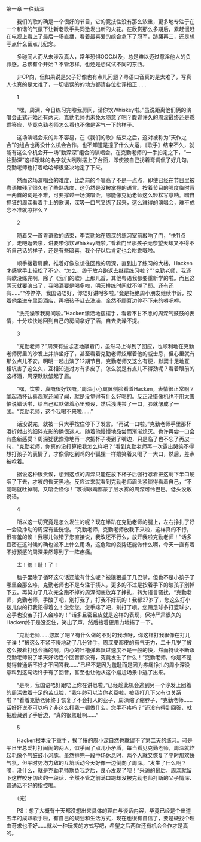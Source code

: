 第一章 一往勤深

　　我们的歌的确是一个很好的节目，它的竞技性没有那么浓重，更多地专注于在一个和谐的气氛下让新老歌手共同激发出新的火花。在欣赏那么多期后，紧赶慢赶在电视上看上了最后一场直播，看着最喜爱的组合拿下了冠军，踌躇再三，还是想写点什么留点儿纪念。

　　多碰同人而从未涉及真人，常年恐惧OOC以及，总是难以迈过意淫他人的负罪感。总该有个开始？不管怎样，也还是想试试不同的东西。

　　非CP向，但如果说是父子好像也有点儿问题？粤语口音真的是太难了，写真人也真的是太难了，一切错误的的地方都请各位批评指正……

　　1

　　“嘿，周深，今日练习完嚟我房间，请你饮Whiskey啦。”虽说距离他们俩的演唱会正式开始还有两天，克勤老师也未免太随意了吧？腹诽许久的周深最终还是乖乖答应，毕竟克勤老师怎么看也不像是客气一下的样子。

　　这场演唱会来的并不容易，在《我们的歌》结束之后，这对被称为“天作之合”的组合也再没什么机会合作。也不知道是撞了什么大运，《歌手》结束不久，就能有这么个机会开一场“勤深深”组合的演唱会。在克勤老师的一手拍定之下，“一往勤深”这样暧昧的名字就大咧咧摆上了台面，即使被自己拐着弯调侃了好几句，克勤老师也打着哈哈却很坚决地定了下来。

　　然而这场演唱会的难度，比之前的个唱高了不是一点点，即使已经在节目里被粤语摧残了很久有了些熟练度，这仍然是没被掌握的语言。按着节目的强度临时背一两首的词是不难，可要撑过一场演唱会，哪能像克勤老师这么轻松写意呐。暗自抓狂的周深看着手上的歌词，深吸一口气又练了起来，这么难得的演唱会，难不成念不准就凉拌么？

　　2

　　随着又一首粤语歌的结束，李克勤站在周深的练习室前敲响了门，“快11点了，走吧返去唞，讲要带你饮Whiskey嘅啦。”看着门里那孩子无奈望天却又不得不听自己话的样子，还是有些暗喜，我个仔以后肯定也会咁乖嘅啦。

　　顺手搂着肩膀，推着好像总想往回跑的周深，直到出了练习的大楼，Hacken才感觉手上轻松了不少。“怎么，终于放弃跑返去继续练习啦？”“克勤老师，我还有歌没练完啊，除了《我们的歌》上那几首，其他粤语我都要重新学的啦。而且这两天就要演出了，我喝酒要是喝多啦，明天排练时间就不够了耶。还有还有……”“停停停，我国语唔好，你唔好讲咁多啦。”竟是拒绝周小朋友继续申诉，按着他坐进车里回酒店，再把孩子赶去洗澡，全然不顾耳边停不下来的嘚吧嘚。

　　“洗完澡嚟我房间啦。”Hacken潇洒地摆摆手，看着不甘不愿的周深气鼓鼓的表情，十分欢快地回到自己的房间拿好了酒，自去洗澡不提。

　　3

　　“克勤老师？”周深有些忐忑地敲着门，虽然马上得到了回应，也顺利地在克勤老师房里的沙发上并排坐好了，甚至看着克勤老师炫耀着他的威士忌，但心里就有那么点儿不安。明明一起出演了12期节目，克勤老师又这么有梗，默契十足地互相坑害了这么久，互相知道对方有多皮了，怎么就是有点儿不得劲呢？看着眼前的这杯酒，周深默默皱起了眉。

　　“嘿，饮啦，真嘅很好饮嘅。”周深小心翼翼侧脸看着Hacken，表情很正常啊？拿起酒杯认真观察还闻了闻，就是没觉得有什么好喝的。反正没摄像机也不用太害怕说错话啦，给自己默默做着心里预设，然后浅浅尝了一口，脸就皱成了一团。“克勤老师，这个我喝不来啦……”

　　话没说完，就被一只大手按住停下了发言。“再试一口啦。”克勤老师手里那杯酒折射出的细碎光影的确很迷人，随着他慢慢地品尝而渐渐熄灭。也许再尝一口会有些新感受？周深犹犹豫豫地再一次把杯子凑到了嘴边，只是临了也不忘了再皮一句，“克勤老师，你真的没打算把我怎么样吧？”看到克勤老师再一次露出哭笑不得想打孩子的表情了，才像偷吃到鸡的小狐狸一样嬉笑着又喝了一大口，然后，差点被呛着。

　　据说这种很贵诶，想到这点的周深只能在放下杯子后强行忍着把这剩下半口硬咽了下去，才咳的昏天黑地。反应过来就看到克勤老师眉头紧锁得看着自己，“不能喝就吐掉啊，又唔会怪你！”咳得眼睛都蒙了层水雾的周深可怜巴巴，低头没敢说话。

　　4

　　所以这一切究竟是怎么发生的呢？现在半趴在克勤老师的腿上，左右挣扎了好一会没挣动的周深有些恍惚。“克勤老师，克勤老师放我下来啦，这样真的不行，很害羞的诶！我哪儿做错了您直接说，我改还不行么，放开我啦克勤老师！”话多且密在这时候的确也派不上什么用场，这危险的姿势还能做什么啊，今天一直有着不好预感的周深果然等到了一阵疼痛。

　　太！羞！耻！了！

　　脑子里除了循环这句话还能有什么呢？被狠狠盖了几巴掌，但也不是小孩子了哪里会那么疼，克勤老师也不是专注于揍人，更多的不过是按着手下的破孩子别掉下去。再努力了几次完全跑不掉的周深彻底放弃了挣扎，转为语言骚扰，“克勤老师，克勤老师，手酸了吧，别打我了，打我不好玩的！我都27岁了，您这么打小孩儿似的打我犯得着么！您您您，您手疼了吧，别打了呗。您踢足球多打篮球少，这手也没茧子打人会疼的！”话多且密且皮就是这样的表现，保持严肃很久的Hacken终于是没忍住，笑出了声，然后接着更用力地揍了一下。

　　“克勤老师……您累了吧？有什么做的不对的我改呀，你这样打我很像在打儿子诶！”被这么不紧不慢地动了几分钟手，周深皮都皮的有气无力，二十几岁了被这么按着打也会痛的啊。内心的吐槽弹幕飘过速度不是一般的快，然而持续不断跟克勤老师说了半天好话连个回音都没有，究竟发生了什么！“克勤老师，你是不是觉得普通话不好才不回答我……”已经不是因为羞耻而是因为疼痛挣扎的周小深没意料到这句话终于有了回音，甚至也让他从这个尴尬场景中逃了出来。

　　“是啊，我国语唔好跟唔上你在讲乜啦。”已经趁此机会逃到另一个沙发上团着的周深做着十足的苦瓜脸，“我年龄可以当你老豆啦，被我打几下又有乜关系啦？”看着克勤老师终于恢复了不会打人的亚子，周深缩了缩脖子，“克勤老师……话好好说不可以吗？非这么打我一顿做什么，您手不疼吗？”还没有得到回答，就把脸藏到了手后边，“真的很羞耻啊……”

　　5

　　Hacken根本没下重手，挨了揍的周小深自然也耽误不了第二天的练习。可是平日里总爱打打闹闹的两人，似乎闹了点儿小矛盾，每当看见克勤老师，周深就炸起毛像个气鼓鼓小河豚。虽然排完一段中场休息时，两个人就又恢复了平时那欢快气氛，但平时势均力敌的互坑活动今天好像一边倒向了周深。“发生了什么啊？唉，没什么，就是克勤老师欺负我之后，良心发现了呗！”采访的最后，周深就留下这样咬牙切齿的一段话，全然不管之前满口跑却没被克勤老师打断的父子情深、普通话不好的指控啦。

　　（完）

　　PS：想了大概有十天都没想出来具体的理由与谈话内容，毕竟已经是个出道五年的成熟歌手啦，有自己的规划和生活方式，现在也很有自信了，要是硬找个理由苛求也不好……就以一种玩笑的方式写吧，希望之后两位还有机会合作才是真的。
